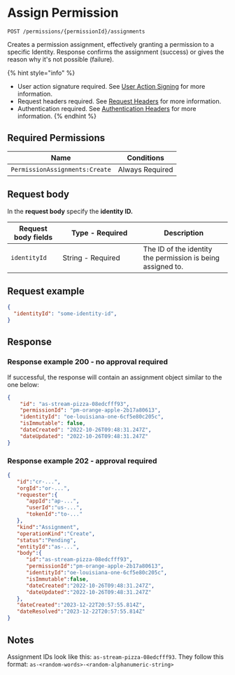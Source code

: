 # Assign Permission

`POST /permissions/{permissionId}/assignments`

Creates a permission assignment, effectively granting a permission to a specific Identity. Response confirms the assignment (success) or gives the reason why it's not possible (failure).

{% hint style="info" %}
* User action signature required. See [User Action Signing](../../authentication/user-action-signing/) for more information.
* Request headers required. See [Request Headers](../../../getting-started/request-headers.md) for more information.
* Authentication required. See [Authentication Headers](../../../getting-started/request-headers.md#authentication-headers) for more information.
{% endhint %}

## Required Permissions

| Name                           | Conditions      |
| ------------------------------ | --------------- |
| `PermissionAssignments:Create` | Always Required |

## Request body <a href="#request-body" id="request-body"></a>

In the **request body** specify the **identity ID.**

<table><thead><tr><th>Request body fields</th><th width="168.33333333333331">Type - Required</th><th>Description</th></tr></thead><tbody><tr><td><code>identityId</code></td><td>String - Required</td><td>The ID of the identity the permission is being assigned to.</td></tr></tbody></table>

## Request example <a href="#request-example.1" id="request-example.1"></a>

```JSON
{
  "identityId": "some-identity-id",
}
```

## Response <a href="#response" id="response"></a>

### Response example 200 - no approval required <a href="#response-example" id="response-example"></a>

If successful, the response will contain an assignment object similar to the one below:

```json
{
    "id": "as-stream-pizza-08edcfff93",
    "permissionId": "pm-orange-apple-2b17a80613",
    "identityId": "oe-louisiana-one-6cf5e80c205c",
    "isImmutable": false,
    "dateCreated": "2022-10-26T09:48:31.247Z",
    "dateUpdated": "2022-10-26T09:48:31.247Z"
}
```

### Response example 202 - approval required <a href="#response-example" id="response-example"></a>

```json
{
   "id":"cr-...",
   "orgId":"or-...",
   "requester":{
      "appId":"ap-...",
      "userId":"us-...",
      "tokenId":"to-..."
   },
   "kind":"Assignment",
   "operationKind":"Create",
   "status":"Pending",
   "entityId":"as-...",
   "body":{
      "id":"as-stream-pizza-08edcfff93",
      "permissionId":"pm-orange-apple-2b17a80613",
      "identityId":"oe-louisiana-one-6cf5e80c205c",
      "isImmutable":false,
      "dateCreated":"2022-10-26T09:48:31.247Z",
      "dateUpdated":"2022-10-26T09:48:31.247Z"
   },
   "dateCreated":"2023-12-22T20:57:55.814Z",
   "dateResolved":"2023-12-22T20:57:55.814Z"
}
```

## Notes <a href="#notes" id="notes"></a>

Assignment IDs look like this: `as-stream-pizza-08edcfff93`. They follow this format: `as-<random-words>-<random-alphanumeric-string>`
